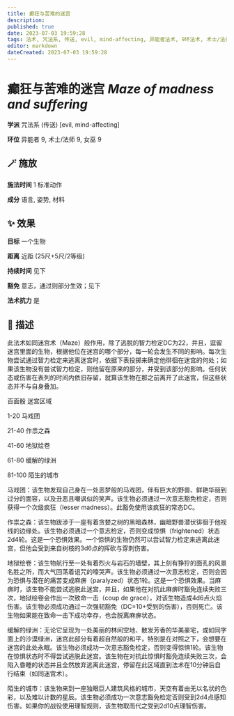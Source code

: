 ```yaml
---
title: 癫狂与苦难的迷宫
description: 
published: true
date: 2023-07-03 19:59:28
tags: 法术, 咒法系, 传送, evil, mind-affecting, 异能者法术, 9环法术, 术士/法师法术, 女巫法术
editor: markdown
dateCreated: 2023-07-03 19:59:28
---
```


# **癫狂与苦难的迷宫** *Maze of madness and suffering*

**学派** 咒法系 (传送) \[evil, mind-affecting\] 

**环位** 异能者 9, 术士/法师 9, 女巫 9

## 🪄 施放

**施法时间** 1 标准动作

**成分** 语言, 姿势, 材料

## ✨ 效果 

**目标** 一个生物 

**距离** 近距 (25尺+5尺/2等级)  

**持续时间** 见下 

**豁免** 意志，通过则部分生效；见下

**法术抗力** 是

## 📖 描述

此法术如同迷宫术（Maze）般作用，除了逃脱的智力检定DC为22，并且，逗留迷宫里面的生物，根据他位在迷宫的哪个部分，每一轮会发生不同的影响。每次生物尝试通过智力检定来逃离迷宫时，依据下表投掷来确定他徘徊在迷宫的何处；如果该生物没有尝试智力检定，则他留在原来的部分，并受到该部分的影响。任何状态或伤害在表列的时间内依旧存留，就算该生物在那之前离开了此迷宫，但这些状态并不与自身叠加。

百面骰 迷宫区域

1-20 马戏团

21-40 作祟之森

41-60 地狱绘卷

61-80 缓解的绿洲

81-100 陌生的城市

马戏团：该生物发现自己身在一处恶梦般的马戏团，伴有巨大的野兽、鲜艳华丽到过分的面容，以及丑恶且嘲讽似的笑声。该生物必须通过一次意志豁免检定，否则获得一个次级疯狂（lesser madness）。此豁免使用该疯狂的常态DC。

作祟之森：该生物跋涉于一座有着贪婪之树的黑暗森林，幽暗野兽潜伏徘徊于他视线的边缘处。该生物必须通过一个意志检定，否则变成惊惧（frightened）状态2d4轮。这是一个恐惧效果。一个惊惧的生物仍然可以尝试智力检定来逃离此迷宫，但他会受到来自树枝的3d6点的挥砍与穿刺伤害。

地狱绘卷：该生物航行至一处有着烈火与岩石的墙壁，其上刻有狰狞的面孔的风景名胜之所，而大气回荡着诅咒的嚎哭声。该生物必须通过一次意志检定，否则会因为恐惧与潜在的痛苦变成麻痹（paralyzed）状态1轮。这是一个恐惧效果。当麻痹时，该生物不能尝试逃脱此迷宫，并且，如果他在对抗此麻痹时豁免连续失败三次，地狱绘卷会作出一次致命一击（coup de grace），对该生物造成4d6点火焰伤害。该生物必须成功通过一次强韧豁免（DC=10+受到的伤害），否则死亡。该生物如果能在致命一击下成功幸存，也会脱离麻痹状态。

缓解的绿洲：无论它呈现为一处美丽的林间空地、散发芳香的华美豪宅，或如同字面上的沙漠绿洲，迷宫此部分有着超自然般的和平，特别是在对照之下，会想要在迷宫的此处永眠。该生物必须成功一次意志豁免检定，否则变得惊惧1轮。该生物在惊惧状态时不得尝试逃脱此迷宫。该生物在对抗此惊惧时豁免连续失败三次，会陷入昏睡的状态并且全然放弃逃离此迷宫，停留在此区域直到法术在10分钟后自行结束（如同迷宫术）。

陌生的城市：该生物来到一座独眼巨人建筑风格的城市，天空有着由无以名状的色彩，以及难以计数的星辰。该生物必须成功一次意志豁免检定否则受到2d4点感知伤害。如果你的战役使用理智规则，该生物取而代之受到2d10点理智伤害。
    